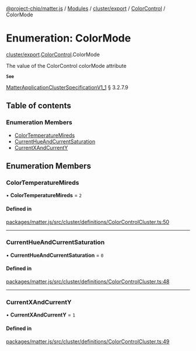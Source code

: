 [@project-chip/matter.js](../README.md) / [Modules](../modules.md) / [cluster/export](../modules/cluster_export.md) / [ColorControl](../modules/cluster_export.ColorControl.md) / ColorMode

# Enumeration: ColorMode

[cluster/export](../modules/cluster_export.md).[ColorControl](../modules/cluster_export.ColorControl.md).ColorMode

The value of the ColorControl colorMode attribute

**`See`**

[MatterApplicationClusterSpecificationV1_1](../interfaces/spec_export.MatterApplicationClusterSpecificationV1_1.md) § 3.2.7.9

## Table of contents

### Enumeration Members

- [ColorTemperatureMireds](cluster_export.ColorControl.ColorMode.md#colortemperaturemireds)
- [CurrentHueAndCurrentSaturation](cluster_export.ColorControl.ColorMode.md#currenthueandcurrentsaturation)
- [CurrentXAndCurrentY](cluster_export.ColorControl.ColorMode.md#currentxandcurrenty)

## Enumeration Members

### ColorTemperatureMireds

• **ColorTemperatureMireds** = ``2``

#### Defined in

[packages/matter.js/src/cluster/definitions/ColorControlCluster.ts:50](https://github.com/project-chip/matter.js/blob/dfd1dc35/packages/matter.js/src/cluster/definitions/ColorControlCluster.ts#L50)

___

### CurrentHueAndCurrentSaturation

• **CurrentHueAndCurrentSaturation** = ``0``

#### Defined in

[packages/matter.js/src/cluster/definitions/ColorControlCluster.ts:48](https://github.com/project-chip/matter.js/blob/dfd1dc35/packages/matter.js/src/cluster/definitions/ColorControlCluster.ts#L48)

___

### CurrentXAndCurrentY

• **CurrentXAndCurrentY** = ``1``

#### Defined in

[packages/matter.js/src/cluster/definitions/ColorControlCluster.ts:49](https://github.com/project-chip/matter.js/blob/dfd1dc35/packages/matter.js/src/cluster/definitions/ColorControlCluster.ts#L49)
